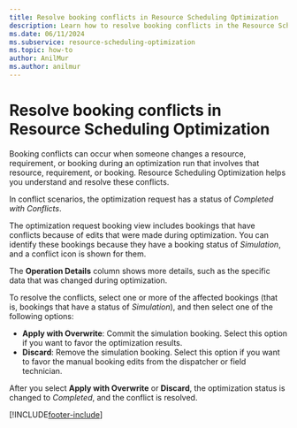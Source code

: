 ```yaml
---
title: Resolve booking conflicts in Resource Scheduling Optimization
description: Learn how to resolve booking conflicts in the Resource Scheduling Optimization add-in for Dynamics 365 Field Service.
ms.date: 06/11/2024
ms.subservice: resource-scheduling-optimization
ms.topic: how-to
author: AnilMur
ms.author: anilmur
---
```


# Resolve booking conflicts in Resource Scheduling Optimization

Booking conflicts can occur when someone changes a resource, requirement, or booking during an optimization run that involves that resource, requirement, or booking. Resource Scheduling Optimization helps you understand and resolve these conflicts.

In conflict scenarios, the optimization request has a status of *Completed with Conflicts*.

The optimization request booking view includes bookings that have conflicts because of edits that were made during optimization. You can identify these bookings because they have a booking status of *Simulation*, and a conflict icon is shown for them.

The **Operation Details** column shows more details, such as the specific data that was changed during optimization.

To resolve the conflicts, select one or more of the affected bookings (that is, bookings that have a status of *Simulation*), and then select one of the following options:

- **Apply with Overwrite**: Commit the simulation booking. Select this option if you want to favor the optimization results.
- **Discard**: Remove the simulation booking. Select this option if you want to favor the manual booking edits from the dispatcher or field technician.

After you select **Apply with Overwrite** or **Discard**, the optimization status is changed to *Completed*, and the conflict is resolved.

[!INCLUDE[footer-include](../includes/footer-banner.md)]
